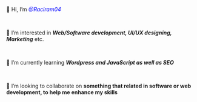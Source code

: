 <!DOCTYPE html>
<html>
<head>
<link type="text/css" rel="stylesheet" href="style. css" />
</head>
<body>
<p> 👋 Hi, I’m <i style="color:blue;">@Raciram04</i></p><br>
<p> 👀 I’m interested in <i><b>Web/Software development, UI/UX designing, Marketing</b></i> etc.</p><br>
<p> 🌱 I’m currently learning <i><b>Wordpress and JavaScript as well as SEO</b></i></p><br>
<p> 💞️ I’m looking to collaborate on <b>something that related in software or web development, to help me enhance my skills</b></p><br>
</body>
</html>
<!---
Raciram04/Raciram04 is a ✨ special ✨ repository because its `README.md` (this file) appears on your GitHub profile.
You can click the Preview link to take a look at your changes.
--->
